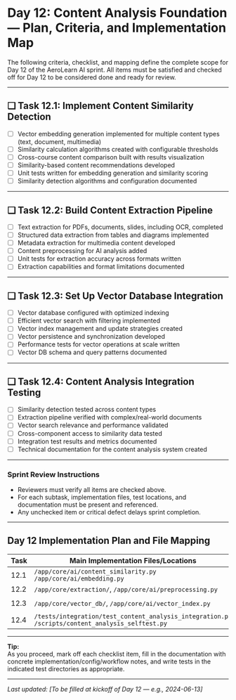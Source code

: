 # Day 12: Content Analysis Foundation — Plan, Criteria, and Implementation Map

The following criteria, checklist, and mapping define the complete scope for Day 12 of the AeroLearn AI sprint. All items must be satisfied and checked off for Day 12 to be considered done and ready for review.

---

## ❏ Task 12.1: Implement Content Similarity Detection

- [ ] Vector embedding generation implemented for multiple content types (text, document, multimedia)
- [ ] Similarity calculation algorithms created with configurable thresholds
- [ ] Cross-course content comparison built with results visualization
- [ ] Similarity-based content recommendations developed
- [ ] Unit tests written for embedding generation and similarity scoring
- [ ] Similarity detection algorithms and configuration documented

---

## ❏ Task 12.2: Build Content Extraction Pipeline

- [ ] Text extraction for PDFs, documents, slides, including OCR, completed
- [ ] Structured data extraction from tables and diagrams implemented
- [ ] Metadata extraction for multimedia content developed
- [ ] Content preprocessing for AI analysis added
- [ ] Unit tests for extraction accuracy across formats written
- [ ] Extraction capabilities and format limitations documented

---

## ❏ Task 12.3: Set Up Vector Database Integration

- [ ] Vector database configured with optimized indexing
- [ ] Efficient vector search with filtering implemented
- [ ] Vector index management and update strategies created
- [ ] Vector persistence and synchronization developed
- [ ] Performance tests for vector operations at scale written
- [ ] Vector DB schema and query patterns documented

---

## ❏ Task 12.4: Content Analysis Integration Testing

- [ ] Similarity detection tested across content types
- [ ] Extraction pipeline verified with complex/real-world documents
- [ ] Vector search relevance and performance validated
- [ ] Cross-component access to similarity data tested
- [ ] Integration test results and metrics documented
- [ ] Technical documentation for the content analysis system created

---

### Sprint Review Instructions

- Reviewers must verify all items are checked above.
- For each subtask, implementation files, test locations, and documentation must be present and referenced.
- Any unchecked item or critical defect delays sprint completion.

---

## Day 12 Implementation Plan and File Mapping

| Task   | Main Implementation Files/Locations               | Test Directory/Files                    | Documentation                                 |
|--------|--------------------------------------------------|-----------------------------------------|-----------------------------------------------|
| 12.1   | `/app/core/ai/content_similarity.py`<br>`/app/core/ai/embedding.py` | `/tests/core/ai/test_content_similarity.py`<br>`/tests/core/ai/test_embedding.py` | `/docs/architecture/content_similarity.md`<br>`/docs/api/content_similarity_api.md` |
| 12.2   | `/app/core/extraction/`, `/app/core/ai/preprocessing.py` | `/tests/core/extraction/`              | `/docs/user_guides/content_extraction.md`     |
| 12.3   | `/app/core/vector_db/`, `/app/core/ai/vector_index.py` | `/tests/core/vector_db/`<br>`/tests/core/ai/test_vector_index.py` | `/docs/architecture/vector_db.md`<br>`/docs/api/vector_db_api.md` |
| 12.4   | `/tests/integration/test_content_analysis_integration.py`<br>`/scripts/content_analysis_selftest.py` | N/A                                     | `/docs/development/day12_plan.md`<br>`/docs/user_guides/content_analysis_workflows.md` |

---

**Tip:**  
As you proceed, mark off each checklist item, fill in the documentation with concrete implementation/config/workflow notes, and write tests in the indicated test directories as appropriate.

---

_Last updated: [To be filled at kickoff of Day 12 — e.g., 2024-06-13]_